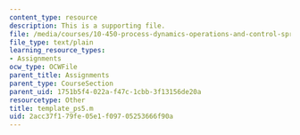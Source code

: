 ```yaml
---
content_type: resource
description: This is a supporting file.
file: /media/courses/10-450-process-dynamics-operations-and-control-spring-2006/2acc37f179fe05e1f09705253666f90a_template_ps5.m
file_type: text/plain
learning_resource_types:
- Assignments
ocw_type: OCWFile
parent_title: Assignments
parent_type: CourseSection
parent_uid: 1751b5f4-022a-f47c-1cbb-3f13156de20a
resourcetype: Other
title: template_ps5.m
uid: 2acc37f1-79fe-05e1-f097-05253666f90a
---
```

